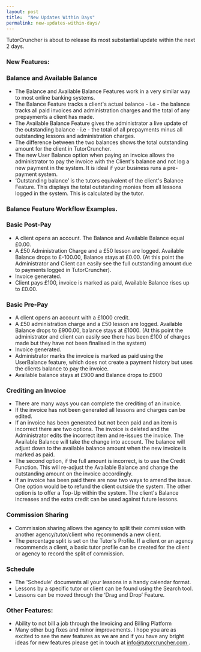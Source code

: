 ```yaml
---
layout: post
title:  "New Updates Within Days"
permalink: new-updates-within-days/
---
```

TutorCruncher is about to release its most substantial update within the next
2 days. 

### New Features:

### Balance and Available Balance

* The Balance and Available Balance Features work in a very similar way to most online banking systems. 
* The Balance Feature tracks a client's actual balance - i.e - the balance tracks all paid invoices and administration charges and the total of any prepayments a client has made. 
* The Available Balance Feature gives the administrator a live update of the outstanding balance - i.e - the total of all prepayments minus all outstanding lessons and administration charges. 
* The difference between the two balances shows the total outstanding amount for the client in TutorCruncher. 
* The new User Balance option when paying an invoice allows the administrator to pay the invoice with the Client's balance and not log a new payment in the system. It is ideal if your business runs a pre-payment system. 
* ‘Outstanding balance’ is the tutors equivalent of the client's Balance Feature. This displays the total outstanding monies from all lessons logged in the system. This is calculated by the tutor. 

### Balance Feature Workflow Examples.

### Basic Post-Pay

* A client opens an account. The Balance and Available Balance equal £0.00. 
* A £50 Administration Charge and a £50 lesson are logged. Available Balance drops to £-100.00, Balance stays at £0.00. (At this point the Administrator and Client can easily see the full outstanding amount due to payments logged in TutorCruncher). 
* Invoice generated. 
* Client pays £100, invoice is marked as paid, Available Balance rises up to £0.00. 

### Basic Pre-Pay

* A client opens an account with a £1000 credit. 
* A £50 administration charge and a £50 lesson are logged. Available Balance drops to £900.00, balance stays at £1000. (At this point the administrator and client can easily see there has been £100 of charges made but they have not been finalised in the system) 
* Invoice generated. 
* Administrator marks the invoice is marked as paid using the UserBalance feature, which does not create a payment history but uses the clients balance to pay the invoice. 
* Available balance stays at £900 and Balance drops to £900 

### Crediting an Invoice

* There are many ways you can complete the crediting of an invoice. 
* If the invoice has not been generated all lessons and charges can be edited. 
* If an invoice has been generated but not been paid and an item is incorrect there are two options. The invoice is deleted and the Administrator edits the incorrect item and re-issues the invoice. The Available Balance will take the change into account. The balance will adjust down to the available balance amount when the new invoice is marked as paid. 
* The second option, if the full amount is incorrect, is to use the Credit Function. This will re-adjust the Available Balance and change the outstanding amount on the invoice accordingly. 
* If an invoice has been paid there are now two ways to amend the issue. One option would be to refund the client outside the system. The other option is to offer a Top-Up within the system. The client's Balance increases and the extra credit can be used against future lessons. 

### Commission Sharing

* Commission sharing allows the agency to split their commission with another agency/tutor/client who recommends a new client. 
* The percentage split is set on the Tutor's Profile. If a client or an agency recommends a client, a basic tutor profile can be created for the client or agency to record the split of commission. 

### Schedule

* The 'Schedule' documents all your lessons in a handy calendar format. 
* Lessons by a specific tutor or client can be found using the Search tool. 
* Lessons can be moved through the ‘Drag and Drop’ Feature. 

### Other Features:

* Ability to not bill a job through the Invoicing and Billing Platform 
* Many other bug fixes and minor improvements. 
I hope you are as excited to see the new features as we are and if you have
any bright ideas for new features please get in touch at [
info@tutorcruncher.com ](mailto:info@tutorcruncher.com) .
